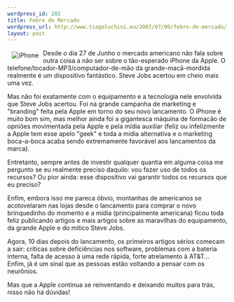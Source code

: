 ```yaml
--- 
wordpress_id: 282
title: Febre de Mercado
wordpress_url: http://www.tiagoluchini.eu/2007/07/09/febre-de-mercado/
layout: post
---
```

<a href="http://www.tiagoluchini.eu/wp-content/uploads/2007/07/iphone2.jpg" target="_blank" title="iPhone"><img src="http://www.tiagoluchini.eu/wp-content/uploads/2007/07/iphone2.thumbnail.jpg" title="iPhone" alt="iPhone" align="left" hspace="10" vspace="5" /></a>Desde o dia 27 de Junho o mercado americano não fala sobre outra coisa a não ser sobre o tão-esperado iPhone da Apple. O telefone/tocador-MP3/computador-de-mão da grande-macã-mordida realmente é um dispositivo fantástico. Steve Jobs acertou em cheio mais uma vez.

Mas não foi exatamente com o equipamento e a tecnologia nele envolvida que Steve Jobs acertou. Foi na grande campanha de marketing e "branding" feita pela Apple em torno do seu novo lancamento. O iPhone é muito bom sim, mas melhor ainda foi a gigantesca máquina de formacão de opniões movimentada pela Apple e pela mídia auxiliar (feliz ou infelizmente a Apple tem esse apelo "geek" e toda a mídia alternativa e o marketing boca-a-boca acaba sendo extremamente favorável aos lancamentos da marca).

Entretanto, sempre antes de investir qualquer quantia em alguma coisa me pergunto se eu realmente preciso daquilo: vou fazer uso de todos os recursos? Ou pior ainda: esse dispositivo vai garantir todos os recursos que eu preciso?

Enfim, embora isso me pareca óbvio, montanhas de americanos se acotovelaram nas lojas desde o lancamento para comprar o novo brinquedinho do momento e a mídia (principalmente americana) ficou toda feliz publicando artigos e mais artigos sobre as maravilhas do equipamento, da grande Apple e do mítico Steve Jobs.

Agora, 10 dias depois do lancamento, os primeiros artigos sérios comecam a sair: críticas sobre deficiências nos software, problemas com a bateria interna, falta de acesso à uma rede rápida, forte atrelamento à AT&amp;T... Enfim, já é um sinal que as pessoas estão voltando a pensar com os neurônios.

Mas que a Apple continua se reinventando e deixando muitos para trás, nisso não há dúvidas!
